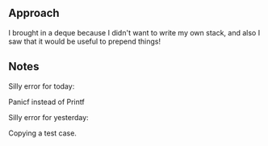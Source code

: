 ## Approach

I brought in a deque because I didn't want to write my own stack, and also I saw that it would be useful to prepend things!

## Notes

Silly error for today:

Panicf instead of Printf

Silly error for yesterday:

Copying a test case.
